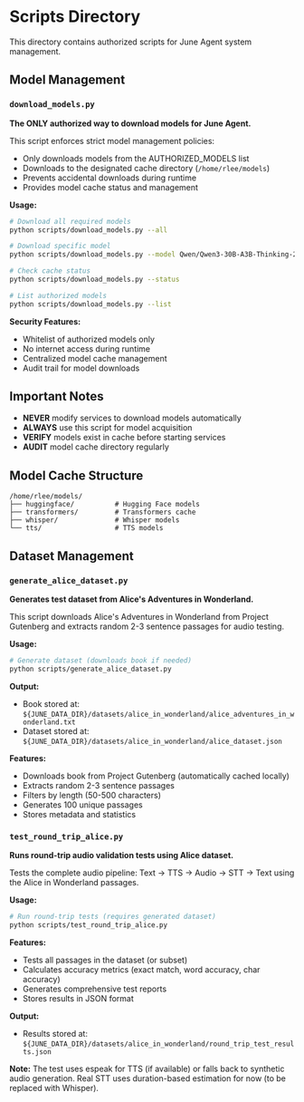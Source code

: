 # Scripts Directory

This directory contains authorized scripts for June Agent system management.

## Model Management

### `download_models.py`
**The ONLY authorized way to download models for June Agent.**

This script enforces strict model management policies:
- Only downloads models from the AUTHORIZED_MODELS list
- Downloads to the designated cache directory (`/home/rlee/models`)
- Prevents accidental downloads during runtime
- Provides model cache status and management

**Usage:**
```bash
# Download all required models
python scripts/download_models.py --all

# Download specific model
python scripts/download_models.py --model Qwen/Qwen3-30B-A3B-Thinking-2507

# Check cache status
python scripts/download_models.py --status

# List authorized models
python scripts/download_models.py --list
```

**Security Features:**
- Whitelist of authorized models only
- No internet access during runtime
- Centralized model cache management
- Audit trail for model downloads

## Important Notes

- **NEVER** modify services to download models automatically
- **ALWAYS** use this script for model acquisition
- **VERIFY** models exist in cache before starting services
- **AUDIT** model cache directory regularly

## Model Cache Structure

```
/home/rlee/models/
├── huggingface/          # Hugging Face models
├── transformers/         # Transformers cache
├── whisper/              # Whisper models
└── tts/                  # TTS models
```

## Dataset Management

### `generate_alice_dataset.py`
**Generates test dataset from Alice's Adventures in Wonderland.**

This script downloads Alice's Adventures in Wonderland from Project Gutenberg and extracts random 2-3 sentence passages for audio testing.

**Usage:**
```bash
# Generate dataset (downloads book if needed)
python scripts/generate_alice_dataset.py
```

**Output:**
- Book stored at: `${JUNE_DATA_DIR}/datasets/alice_in_wonderland/alice_adventures_in_wonderland.txt`
- Dataset stored at: `${JUNE_DATA_DIR}/datasets/alice_in_wonderland/alice_dataset.json`

**Features:**
- Downloads book from Project Gutenberg (automatically cached locally)
- Extracts random 2-3 sentence passages
- Filters by length (50-500 characters)
- Generates 100 unique passages
- Stores metadata and statistics

### `test_round_trip_alice.py`
**Runs round-trip audio validation tests using Alice dataset.**

Tests the complete audio pipeline: Text → TTS → Audio → STT → Text using the Alice in Wonderland passages.

**Usage:**
```bash
# Run round-trip tests (requires generated dataset)
python scripts/test_round_trip_alice.py
```

**Features:**
- Tests all passages in the dataset (or subset)
- Calculates accuracy metrics (exact match, word accuracy, char accuracy)
- Generates comprehensive test reports
- Stores results in JSON format

**Output:**
- Results stored at: `${JUNE_DATA_DIR}/datasets/alice_in_wonderland/round_trip_test_results.json`

**Note:** The test uses espeak for TTS (if available) or falls back to synthetic audio generation. Real STT uses duration-based estimation for now (to be replaced with Whisper).

